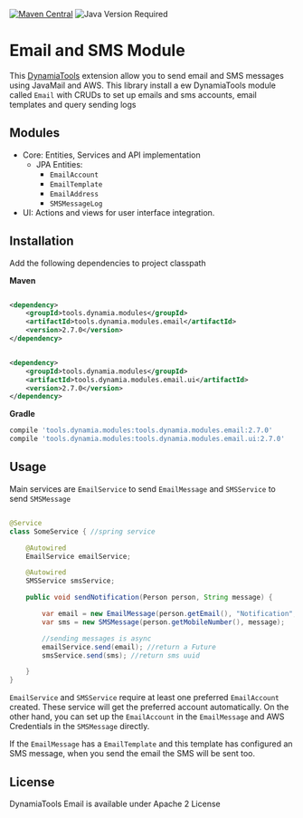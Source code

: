 [![Maven Central](https://img.shields.io/maven-central/v/tools.dynamia.modules/tools.dynamia.modules.email)](https://search.maven.org/search?q=tools.dynamia.modules.email)
![Java Version Required](https://img.shields.io/badge/java-%3E%3D11-blue)

# Email and SMS Module

This [DynamiaTools](https://dynamia.tools) extension allow you to send email and SMS messages using JavaMail and AWS.
This library install a ew DynamiaTools module called `Email` with CRUDs to set up emails and sms accounts, email
templates and query sending logs

## Modules

- Core: Entities, Services and API implementation
  - JPA Entities:
    - `EmailAccount`
    - `EmailTemplate`
    - `EmailAddress`
    - `SMSMessageLog`
- UI: Actions and views for user interface integration.

## Installation

Add the following dependencies to project classpath

**Maven**

```xml

<dependency>
    <groupId>tools.dynamia.modules</groupId>
    <artifactId>tools.dynamia.modules.email</artifactId>
    <version>2.7.0</version>
</dependency>
```

```xml

<dependency>
    <groupId>tools.dynamia.modules</groupId>
    <artifactId>tools.dynamia.modules.email.ui</artifactId>
    <version>2.7.0</version>
</dependency>

```

**Gradle**

```groovy
compile 'tools.dynamia.modules:tools.dynamia.modules.email:2.7.0'
compile 'tools.dynamia.modules:tools.dynamia.modules.email.ui:2.7.0'
```

## Usage

Main services are `EmailService` to send `EmailMessage` and `SMSService` to send `SMSMessage`

```java

@Service
class SomeService { //spring service

    @Autowired
    EmailService emailService;

    @Autowired
    SMSService smsService;

    public void sendNotification(Person person, String message) {

        var email = new EmailMessage(person.getEmail(), "Notification", message); 
        var sms = new SMSMessage(person.getMobileNumber(), message);

        //sending messages is async
        emailService.send(email); //return a Future
        smsService.send(sms); //return sms uuid

    }
}
```
`EmailService` and `SMSService` require at least one preferred `EmailAccount` created. These service 
will get the preferred account automatically. On the other hand, you can set up the `EmailAccount` in the 
`EmailMessage` and AWS Credentials in the `SMSMessage` directly.

If the `EmailMessage` has a `EmailTemplate` and this template has configured an SMS message, when you send 
the email the SMS will be sent too.

## License

DynamiaTools Email is available under Apache 2 License